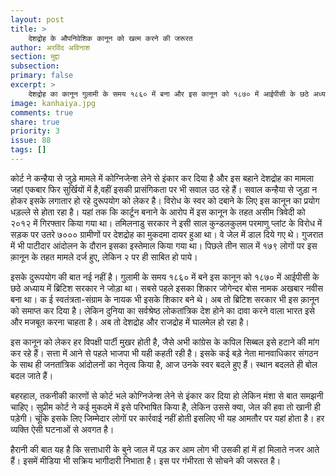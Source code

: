 ```yaml
---
layout: post
title: >
    देशद्रोह के औपनिवेशिक कानून को खत्म करने की जरूरत
author: अरविंद अविनाश
section: मुद्दा
subsection:
primary: false
excerpt: >
    देशद्रोह का कानून गुलामी के समय १८६० में बना और इस कानून को १८७० में आईपीसी के छठे अध्याय में ब्रिटिश सरकार ने जोड़ा था। सबसे पहले इसका शिकार जोगेन्दर बोस नामक अखबार नवीस बना था। अंग्रेजों ने अपने देश में इसे खत्म कर दिया, लेकिन उनकी इसकी सौगात को हमारे हुक्मरान सीने से लगाये बैठे हैं.
image: kanhaiya.jpg
comments: true
share: true
priority: 3
issue: 88
tags: []
---
```


कोर्ट ने कन्हैया से जुड़े मामले में कोग्निजेन्श लेने से इंकार कर दिया है और इस बहाने देशद्रोह का मामला जहां एकबार फिर सुर्खियों में है,वहीं इसकी प्रासंगिकता पर भी सवाल उठ रहे हैं। सवाल कन्हैया से जुड़ा न होकर इसके लगातार हो रहे दुरूपयोग को लेकर है। विरोध के स्वर को दबाने के लिए इस कानून का प्रयोग धड़ल्ले से होता रहा है। यहां तक कि कार्टून बनाने के आरोप में इस कानून के तहत असीम त्रिवेदी को २०१२ में गिरफ्तार किया गया था। तमिलनाडु सरकार ने इसी साल कुन्डलकुलम परमाणु प्लांट के विरोध में सड़क पर उतरे ७००० ग्रामीणों पर देशद्रोह का मुकदमा दायर हुआ था। वे जेल में डाल दिये गए थे। गुजरात में भी पाटीदार आंदोलन के दौरान इसका इस्तेमाल किया गया था। पिछले तीन साल में १७९ लोगों पर इस क़ानून के तहत मामले दर्ज हुए, लेकिन २ पर ही साबित हो पाये।

इसके दुरूपयोग की बात नई नहीं है। गुलामी के समय १८६० में बने इस कानून को १८७० में आईपीसी के छठे अध्याय में ब्रिटिश सरकार ने जोड़ा था। सबसे पहले इसका शिकार जोगेन्दर बोस नामक अखबार नवीस बना था। क ई स्वतंत्रता-संग्राम के नायक भी इसके शिकार बने थे। अब तो ब्रिटिश सरकार भी इस क़ानून को समाप्त कर दिया है। लेकिन दुनिया का सर्वश्रेष्ठ लोकतांत्रिक देश होने का दावा करने वाला भारत इसे और मजबूत करना चाहता है। अब तो देशद्रोह और राजद्रोह में घालमेल हो रहा है।

इस कानून को लेकर हर विपक्षी पार्टी मुखर होती है, जैसे अभी कांग्रेस के कपिल सिब्बल इसे हटाने की मांग कर रहे हैं। सत्ता में आने से पहले भाजपा भी यही कहती रही है। इसके कई बड़े नेता मानवाधिकार संगठन के साथ ही जनतांत्रिक आंदोलनों का नेतृत्व किया है, आज उनके स्वर बदले हुए हैं। स्थान बदलते ही बोल बदल जाते हैं।

बहरहाल, तकनीकी कारणों से कोर्ट भले कोग्निजेन्श लेने से इंकार कर दिया हो लेकिन मंशा से बात समझनी चाहिए। सुप्रीम कोर्ट ने कई मुकदमे में इसे परिभाषित किया है, लेकिन उससे क्या, जेल की हवा तो खानी ही पड़ेगी। चूंकि इसके लिए जिम्मेदार लोगों पर कार्रवाई नहीं होती इसलिए भी यह आमतौर पर यहां होता है। हर व्यक्ति ऐसी घटनाओं से अवगत है।

हैरानी की बात यह है कि सत्ताधारी के बुने जाल में पड़ कर आम लोग भी उसकी हां में हां मिलाते नजर आते हैं। इसमें मीडिया भी सक्रिय भागीदारी निभाता है। इस पर गंभीरता से सोचने की जरूरत है।